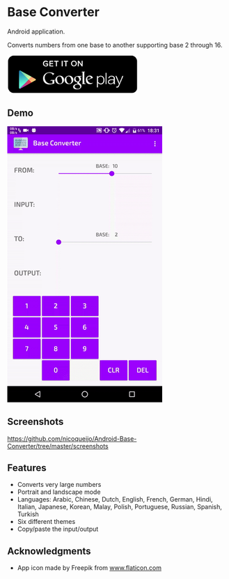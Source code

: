 # Base Converter
Android application.

Converts numbers from one base to another supporting base 2 through 16.

<a href="https://play.google.com/store/apps/details?id=com.nicoqueijo.android.baseconverter" target="_blank">
<img src="screenshots/google_play.png" a_blank href="https://play.google.com/store/apps/details?id=com.nicoqueijo.android.baseconverter">
</a>

## Demo

<img src="screenshots/demo_gif.gif">

## Screenshots
https://github.com/nicoqueijo/Android-Base-Converter/tree/master/screenshots

## Features
* Converts very large numbers
* Portrait and landscape mode
* Languages:
  Arabic, Chinese, Dutch, English, French, German, Hindi, Italian, Japanese, Korean, Malay, Polish, Portuguese, Russian, Spanish, Turkish
* Six different themes
* Copy/paste the input/output

## Acknowledgments

* App icon made by Freepik from www.flaticon.com
